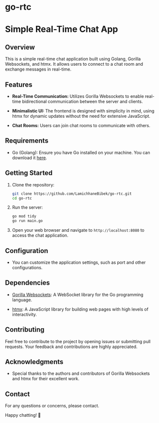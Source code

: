 # go-rtc

# Simple Real-Time Chat App

## Overview

This is a simple real-time chat application built using Golang, Gorilla Websockets, and htmx. It allows users to connect to a chat room and exchange messages in real-time.

## Features

- **Real-Time Communication:** Utilizes Gorilla Websockets to enable real-time bidirectional communication between the server and clients.

- **Minimalistic UI:** The frontend is designed with simplicity in mind, using htmx for dynamic updates without the need for extensive JavaScript.

- **Chat Rooms:** Users can join chat rooms to communicate with others.

## Requirements

- Go (Golang): Ensure you have Go installed on your machine. You can download it [here](https://golang.org/dl/).

## Getting Started

1. Clone the repository:

    ```bash
    git clone https://github.com/LamichhaneBibek/go-rtc.git
    cd go-rtc
    ```

2. Run the server:

    ```bash
	go mod tidy
    go run main.go
    ```

3. Open your web browser and navigate to `http://localhost:8080` to access the chat application.

## Configuration

- You can customize the application settings, such as port and other configurations.

## Dependencies

- [Gorilla Websockets](https://github.com/gorilla/websocket): A WebSocket library for the Go programming language.

- [htmx](https://htmx.org/): A JavaScript library for building web pages with high levels of interactivity.

## Contributing

Feel free to contribute to the project by opening issues or submitting pull requests. Your feedback and contributions are highly appreciated.


## Acknowledgments

- Special thanks to the authors and contributors of Gorilla Websockets and htmx for their excellent work.

## Contact

For any questions or concerns, please contact.


Happy chatting! 🚀
